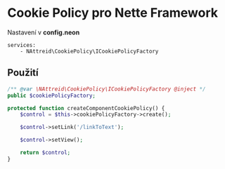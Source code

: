 # Cookie Policy pro Nette Framework
Nastavení v **config.neon**
```neon
services:
    - NAttreid\CookiePolicy\ICookiePolicyFactory
```
## Použití
```php
/** @var \NAttreid\CookiePolicy\ICookiePolicyFactory @inject */
public $cookiePolicyFactory;

protected function createComponentCookiePolicy() {
    $control = $this->cookiePolicyFactory->create();

    $control->setLink('/linkToText');

    $control->setView();

    return $control;
}
```